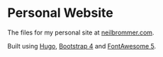 # Personal Website

The files for my personal site at [neilbrommer.com](https://neilbrommer.com).

Built using [Hugo](https://gohugo.io/), [Bootstrap 4](https://getbootstrap.com/) and [FontAwesome 5](https://fontawesome.com/).
